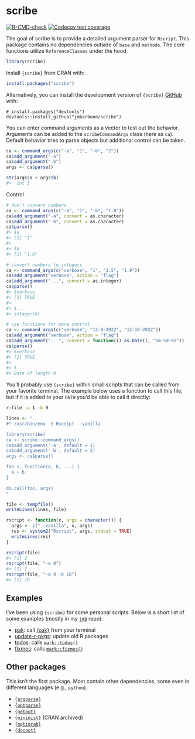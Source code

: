 
<!-- README.md is generated from README.Rmd. Please edit that file -->

# scribe

<!-- badges: start -->

[![R-CMD-check](https://github.com/jmbarbone/scribe/actions/workflows/R-CMD-check.yaml/badge.svg)](https://github.com/jmbarbone/scribe/actions/workflows/R-CMD-check.yaml)
[![Codecov test
coverage](https://codecov.io/gh/jmbarbone/scribe/branch/main/graph/badge.svg)](https://app.codecov.io/gh/jmbarbone/scribe?branch=main)
<!-- badges: end -->

The goal of scribe is to provide a detailed argument parser for
`Rscript`. This package contains no dependencies outside of `base` and
`methods`. The core functions utilize `ReferenceClasses` under the hood.

``` r
library(scribe)
```

Install `{scribe}` from CRAN with:

``` r
install.packages("scribe")
```

Alternatively, you can install the development version of `{scribe}`
[GitHub](https://github.com/) with:

    # install.packages("devtools")
    devtools::install_github("jmbarbone/scribe")

You can enter command arguments as a vector to test out the behavior.
Arguments can be added to the `scribeCommandArgs` class (here as `ca`).
Default behavior tries to parse objects but additional control can be
taken.

``` r
ca <- command_args(c("-a", "1", "-b", "2"))
ca$add_argument("-a")
ca$add_argument("-b")
args <- ca$parse()

str(args$a + args$b)
#>  int 3
```

Control

``` r
# don't convert numbers
ca <- command_args(c("-a", "1", "-b", "1.0"))
ca$add_argument("-a", convert = as.character)
ca$add_argument("-b", convert = as.character)
ca$parse()
#> $a
#> [1] "1"
#> 
#> $b
#> [1] "1.0"

# convert numbers to integers
ca <- command_args(c("verbose", "1", "1.5", "1.9"))
ca$add_argument("verbose", action = "flag")
ca$add_argument("...", convert = as.integer)
ca$parse()
#> $verbose
#> [1] TRUE
#> 
#> $...
#> integer(0)

# use functions for more control
ca <- command_args(c("verbose", "12-9-2022", "12-10-2022"))
ca$add_argument("verbose", action = "flag")
ca$add_argument("...", convert = function(i) as.Date(i, "%m-%d-%Y"))
ca$parse()
#> $verbose
#> [1] TRUE
#> 
#> $...
#> Date of length 0
```

You’ll probably use `{scribe}` within small scripts that can be called
from your favorite terminal. The example below uses a function to call
this file, but if it is added to your `PATH` you’d be able to call it
directly:

``` bash
r-file -a 1 -b 9
```

``` r
lines <- "
#! /usr/bin/env -S Rscript --vanilla 

library(scribe)
ca <- scribe::command_args()
ca$add_argument('-a', default = 1)
ca$add_argument('-b', default = 2)
args <- ca$parse()

foo <- function(a, b, ...) {
  a + b
}

do.call(foo, args)
"

file <- tempfile()
writeLines(lines, file)

rscript <- function(x, args = character()) {
  args <- c("--vanilla", x, args)
  res <- system2("Rscript", args, stdout = TRUE)
  writeLines(res)
}

rscript(file)
#> [1] 3
rscript(file, "-a 0")
#> [1] 2
rscript(file, "-a 0 -b 10")
#> [1] 10
```

## Examples

I’ve been using `{scribe}` for some personal scripts. Below is a short
list of some examples (mostly in my
[`jmb`](https://github.com/jmbarbone/jmb) repo):

- [pak](https://github.com/jmbarbone/jmb/blob/main/bin/pak): call
  [`{pak}`](https://pak.r-lib.org/) from your terminal
- [update-r-pkgs](https://github.com/jmbarbone/jmb/blob/main/bin/update-r-pkgs):
  update old R packages
- [todos](https://github.com/jmbarbone/jmb/blob/main/bin/todos): calls
  [`mark::todos()`](https://jmbarbone.github.io/mark/reference/todos.html)
- [fixmes](https://github.com/jmbarbone/jmb/blob/main/bin/fixmes): calls
  [`mark::fixmes()`](https://jmbarbone.github.io/mark/reference/todos.html)

## Other packages

This isn’t the first package. Most contain other dependencies, some even
in different languages (e.g., `python`).

- [`{argparse}`](https://github.com/trevorld/r-argparse)
- [`{optparse}`](https://github.com/trevorld/r-optparse)
- [`{getopt}`](https://github.com/trevorld/r-getopt)
- [`{minimist}`](https://github.com/jeroen/minimist) (CRAN archived)
- [`{optigrab}`](https://github.com/decisionpatterns/optigrab)
- [`{docopt}`](https://github.com/docopt/docopt.R)
